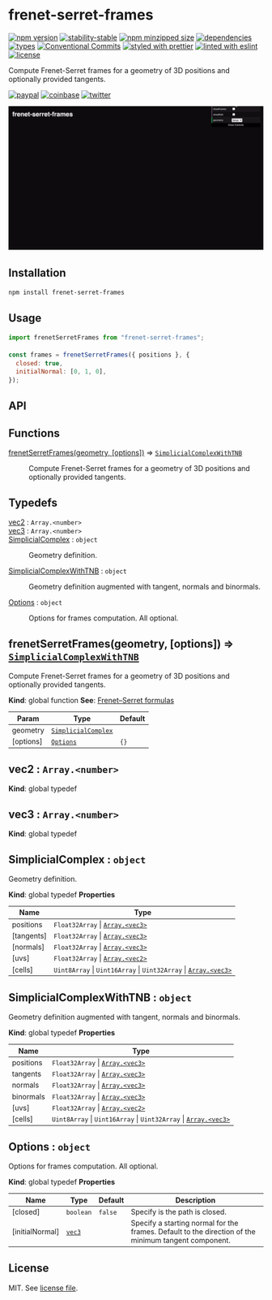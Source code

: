 # frenet-serret-frames

[![npm version](https://img.shields.io/npm/v/frenet-serret-frames)](https://www.npmjs.com/package/frenet-serret-frames)
[![stability-stable](https://img.shields.io/badge/stability-stable-green.svg)](https://www.npmjs.com/package/frenet-serret-frames)
[![npm minzipped size](https://img.shields.io/bundlephobia/minzip/frenet-serret-frames)](https://bundlephobia.com/package/frenet-serret-frames)
[![dependencies](https://img.shields.io/librariesio/release/npm/frenet-serret-frames)](https://github.com/dmnsgn/frenet-serret-frames/blob/main/package.json)
[![types](https://img.shields.io/npm/types/frenet-serret-frames)](https://github.com/microsoft/TypeScript)
[![Conventional Commits](https://img.shields.io/badge/Conventional%20Commits-1.0.0-fa6673.svg)](https://conventionalcommits.org)
[![styled with prettier](https://img.shields.io/badge/styled_with-Prettier-f8bc45.svg?logo=prettier)](https://github.com/prettier/prettier)
[![linted with eslint](https://img.shields.io/badge/linted_with-ES_Lint-4B32C3.svg?logo=eslint)](https://github.com/eslint/eslint)
[![license](https://img.shields.io/github/license/dmnsgn/frenet-serret-frames)](https://github.com/dmnsgn/frenet-serret-frames/blob/main/LICENSE.md)

Compute Frenet-Serret frames for a geometry of 3D positions and optionally provided tangents.

[![paypal](https://img.shields.io/badge/donate-paypal-informational?logo=paypal)](https://paypal.me/dmnsgn)
[![coinbase](https://img.shields.io/badge/donate-coinbase-informational?logo=coinbase)](https://commerce.coinbase.com/checkout/56cbdf28-e323-48d8-9c98-7019e72c97f3)
[![twitter](https://img.shields.io/twitter/follow/dmnsgn?style=social)](https://twitter.com/dmnsgn)

![](https://raw.githubusercontent.com/dmnsgn/frenet-serret-frames/main/screenshot.gif)

## Installation

```bash
npm install frenet-serret-frames
```

## Usage

```js
import frenetSerretFrames from "frenet-serret-frames";

const frames = frenetSerretFrames({ positions }, {
  closed: true,
  initialNormal: [0, 1, 0],
});
```

## API

<!-- api-start -->

## Functions

<dl>
<dt><a href="#frenetSerretFrames">frenetSerretFrames(geometry, [options])</a> ⇒ <code><a href="#SimplicialComplexWithTNB">SimplicialComplexWithTNB</a></code></dt>
<dd><p>Compute Frenet-Serret frames for a geometry of 3D positions and optionally provided tangents.</p>
</dd>
</dl>

## Typedefs

<dl>
<dt><a href="#vec2">vec2</a> : <code>Array.&lt;number&gt;</code></dt>
<dd></dd>
<dt><a href="#vec3">vec3</a> : <code>Array.&lt;number&gt;</code></dt>
<dd></dd>
<dt><a href="#SimplicialComplex">SimplicialComplex</a> : <code>object</code></dt>
<dd><p>Geometry definition.</p>
</dd>
<dt><a href="#SimplicialComplexWithTNB">SimplicialComplexWithTNB</a> : <code>object</code></dt>
<dd><p>Geometry definition augmented with tangent, normals and binormals.</p>
</dd>
<dt><a href="#Options">Options</a> : <code>object</code></dt>
<dd><p>Options for frames computation. All optional.</p>
</dd>
</dl>

<a name="frenetSerretFrames"></a>

## frenetSerretFrames(geometry, [options]) ⇒ [<code>SimplicialComplexWithTNB</code>](#SimplicialComplexWithTNB)

Compute Frenet-Serret frames for a geometry of 3D positions and optionally provided tangents.

**Kind**: global function
**See**: [Frenet–Serret formulas](https://en.wikipedia.org/wiki/Frenet%E2%80%93Serret_formulas)

| Param     | Type                                                 | Default         |
| --------- | ---------------------------------------------------- | --------------- |
| geometry  | [<code>SimplicialComplex</code>](#SimplicialComplex) |                 |
| [options] | [<code>Options</code>](#Options)                     | <code>{}</code> |

<a name="vec2"></a>

## vec2 : <code>Array.&lt;number&gt;</code>

**Kind**: global typedef
<a name="vec3"></a>

## vec3 : <code>Array.&lt;number&gt;</code>

**Kind**: global typedef
<a name="SimplicialComplex"></a>

## SimplicialComplex : <code>object</code>

Geometry definition.

**Kind**: global typedef
**Properties**

| Name       | Type                                                                                                                        |
| ---------- | --------------------------------------------------------------------------------------------------------------------------- |
| positions  | <code>Float32Array</code> \| [<code>Array.&lt;vec3&gt;</code>](#vec3)                                                       |
| [tangents] | <code>Float32Array</code> \| [<code>Array.&lt;vec3&gt;</code>](#vec3)                                                       |
| [normals]  | <code>Float32Array</code> \| [<code>Array.&lt;vec3&gt;</code>](#vec3)                                                       |
| [uvs]      | <code>Float32Array</code> \| [<code>Array.&lt;vec2&gt;</code>](#vec2)                                                       |
| [cells]    | <code>Uint8Array</code> \| <code>Uint16Array</code> \| <code>Uint32Array</code> \| [<code>Array.&lt;vec3&gt;</code>](#vec3) |

<a name="SimplicialComplexWithTNB"></a>

## SimplicialComplexWithTNB : <code>object</code>

Geometry definition augmented with tangent, normals and binormals.

**Kind**: global typedef
**Properties**

| Name      | Type                                                                                                                        |
| --------- | --------------------------------------------------------------------------------------------------------------------------- |
| positions | <code>Float32Array</code> \| [<code>Array.&lt;vec3&gt;</code>](#vec3)                                                       |
| tangents  | <code>Float32Array</code> \| [<code>Array.&lt;vec3&gt;</code>](#vec3)                                                       |
| normals   | <code>Float32Array</code> \| [<code>Array.&lt;vec3&gt;</code>](#vec3)                                                       |
| binormals | <code>Float32Array</code> \| [<code>Array.&lt;vec3&gt;</code>](#vec3)                                                       |
| [uvs]     | <code>Float32Array</code> \| [<code>Array.&lt;vec2&gt;</code>](#vec2)                                                       |
| [cells]   | <code>Uint8Array</code> \| <code>Uint16Array</code> \| <code>Uint32Array</code> \| [<code>Array.&lt;vec3&gt;</code>](#vec3) |

<a name="Options"></a>

## Options : <code>object</code>

Options for frames computation. All optional.

**Kind**: global typedef
**Properties**

| Name            | Type                       | Default            | Description                                                                                          |
| --------------- | -------------------------- | ------------------ | ---------------------------------------------------------------------------------------------------- |
| [closed]        | <code>boolean</code>       | <code>false</code> | Specify is the path is closed.                                                                       |
| [initialNormal] | [<code>vec3</code>](#vec3) | <code></code>      | Specify a starting normal for the frames. Default to the direction of the minimum tangent component. |

<!-- api-end -->

## License

MIT. See [license file](https://github.com/dmnsgn/frenet-serret-frames/blob/main/LICENSE.md).

